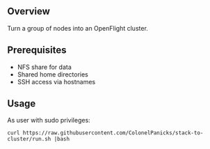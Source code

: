 ## Overview

Turn a group of nodes into an OpenFlight cluster.

## Prerequisites

- NFS share for data
- Shared home directories
- SSH access via hostnames

## Usage

As user with sudo privileges: 
```
curl https://raw.githubusercontent.com/ColonelPanicks/stack-to-cluster/run.sh |bash
```

